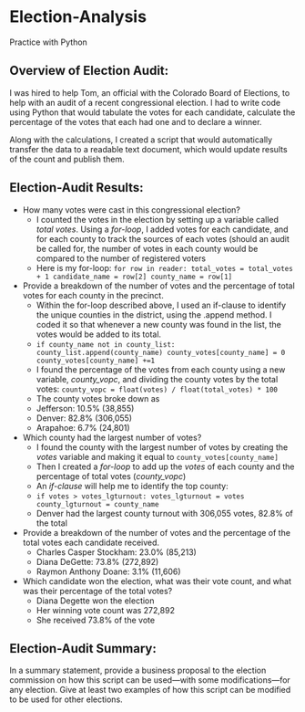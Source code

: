 # Election-Analysis
Practice with Python

## Overview of Election Audit: 
I was hired to help Tom, an official with the Colorado Board of Elections, to help with an audit of a recent congressional election. I had to write code using Python that would tabulate the votes for each candidate, calculate the percentage of the votes that each had one and to declare a winner.

Along with the calculations, I created a script that would automatically transfer the data to a readable text document, which would update results of the count and publish them.

## Election-Audit Results: 

- How many votes were cast in this congressional election?
  - I counted the votes in the election by setting up a variable called _total votes_. Using a _for-loop_, I added votes for each candidate, and for each county to track the sources of each votes (should an audit be called for, the number of votes in each county would be compared to the number of registered voters
  - Here is my for-loop: `for row in reader:
        total_votes = total_votes + 1
        candidate_name = row[2]
        county_name = row[1]`
- Provide a breakdown of the number of votes and the percentage of total votes for each county in the precinct.
  - Within the for-loop described above, I used an if-clause to identify the unique counties in the district, using the .append method. I coded it so that whenever a new county was found in the list, the votes would be added to its total.
  - `if county_name not in county_list: 
       county_list.append(county_name)
       county_votes[county_name] = 0
     county_votes[county_name] +=1`
  - I found the percentage of the votes from each county using a new variable, _county_vopc_, and dividing the county votes by the total votes: `county_vopc = float(votes) / float(total_votes) * 100`
  - The county votes broke down as
  - Jefferson: 10.5% (38,855)
  - Denver: 82.8% (306,055)
  - Arapahoe: 6.7% (24,801)
- Which county had the largest number of votes?
  - I found the county with the largest number of votes by creating the _votes_ variable and making it equal to `county_votes[county_name]`
  - Then I created a _for-loop_ to add up the _votes_ of each county and the percentage of total votes (_county_vopc_)
  - An _if-clause_ will help me to identify the top county: 
  - `if votes > votes_lgturnout:
            votes_lgturnout = votes
            county_lgturnout = county_name`
  - Denver had the largest county turnout with 306,055 votes, 82.8% of the total
- Provide a breakdown of the number of votes and the percentage of the total votes each candidate received.
  - Charles Casper Stockham: 23.0% (85,213)
  - Diana DeGette: 73.8% (272,892)
  - Raymon Anthony Doane: 3.1% (11,606)
- Which candidate won the election, what was their vote count, and what was their percentage of the total votes?
  - Diana Degette won the election
  - Her winning vote count was 272,892
  - She received 73.8% of the vote

## Election-Audit Summary: 
In a summary statement, provide a business proposal to the election commission on how this script can be used—with some modifications—for any election. Give at least two examples of how this script can be modified to be used for other elections.
